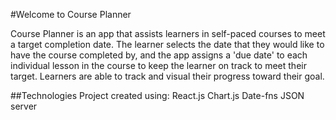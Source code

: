 #Welcome to Course Planner

Course Planner is an app that assists learners in self-paced courses to meet a target completion date. The learner selects the date that they would like to have the course completed by, and the app assigns a 'due date' to each individual lesson in the course to keep the learner on track to meet their target. Learners are able to track and visual their progress toward their goal. 

##Technologies
Project created using:
 React.js
 Chart.js
 Date-fns
 JSON server
